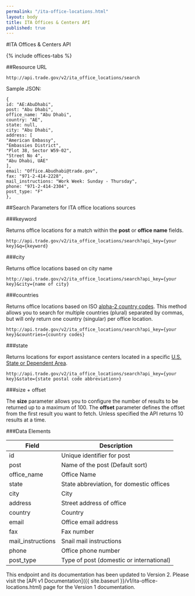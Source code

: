 ```yaml
---
permalink: "/ita-office-locations.html"
layout: body
title: ITA Offices & Centers API
published: true
---
```


#ITA Offices & Centers API

{% include offices-tabs %}

##Resource URL

    http://api.trade.gov/v2/ita_office_locations/search
    
Sample JSON:

	{
	id: "AE:AbuDhabi",
	post: "Abu Dhabi",
	office_name: "Abu Dhabi",
	country: "AE",
	state: null,
	city: "Abu Dhabi",
	address: [
	"American Embassy",
	"Embassies District",
	"Plot 38, Sector W59-02",
	"Street No 4",
	"Abu Dhabi, UAE"
	],
	email: "Office.Abudhabi@trade.gov",
	fax: "971-2-414-2228",
	mail_instructions: "Work Week: Sunday - Thursday",
	phone: "971-2-414-2304",
	post_type: "F"
	},

##Search Parameters for ITA office locations sources

###keyword

Returns office locations for a match within the **post** or **office name** fields.

    http://api.trade.gov/v2/ita_office_locations/search?api_key={your key}&q={keyword}

<!---    
**_Example_**

[http://api.trade.gov/v2/ita_office_locations/search?q=Sao+Paulo](http://api.trade.gov/v2/ita_office_locations/search?q=Sao+Paulo)
-->

###city

Returns office locations based on city name

    http://api.trade.gov/v2/ita_office_locations/search?api_key={your key}&city={name of city}

<!---    
**_Example_**

[http://api.trade.gov/v2/ita_office_locations/search?city=Sao+Paulo](http://api.trade.gov/v2/ita_office_locations/search?city=Sao+Paulo)
-->

###countries

Returns office locations based on ISO [alpha-2 country codes](http://www.iso.org/iso/home/standards/country_codes/country_names_and_code_elements.htm).  This method allows you to search for multiple countries (plural) separated by commas, but will only return one country (singular) per office location.

    http://api.trade.gov/v2/ita_office_locations/search?api_key={your key}&countries={country codes}
	
<!---    
**_Example_**

[http://api.trade.gov/v2/ita_office_locations/search?countries=BR,GT](http://api.trade.gov/v2/ita_office_locations/search?countries=BR,GT)
-->

###state

Returns locations for export assistance centers located in a specific  [U.S. State or Dependent Area](https://www.usps.com/send/official-abbreviations.htm).

    http://api.trade.gov/v2/ita_office_locations/search?api_key={your key}&state={state postal code abbreviation>}

<!---    
**_Example_**

[http://api.trade.gov/v2/ita_office_locations/search?state=TN](http://api.trade.gov/v2/ita_office_locations/search?state=TN)
-->

###size + offset

The **size** parameter allows you to configure the number of results to be returned up to a maximum of 100. The **offset** parameter defines the offset from the first result you want to fetch. Unless specified the API returns 10 results at a time.

<!---    
**_Example_**

<div><a href="http://api.trade.gov/v2/ita_office_locations/search?country=BR&size=1&offset=1"><pre>http://api.trade.gov/v2/ita_office_locations/search?country=BR&size=1&offset=1</pre></a></div>
-->

###Data Elements

| Field             | Description                                                     |
| ----------------- | --------------------------------------------------------------- |
| id                | Unique identifier for post                                      |
| post              | Name of the post (Default sort)                                 |
| office_name       | Office Name                                                     |
| state             | State abbreviation, for domestic offices                        |
| city              | City                                                            |
| address           | Street address of office                                        |
| country           | Country                                                         |
| email             | Office email address                                            |
| fax               | Fax number                                                      |
| mail_instructions | Snail mail instructions                                         |
| phone             | Office phone number                                             |
| post_type         | Type of post (domestic or international)                        |

This endpoint and its documentation has been updated to Version 2. Please visit the [API v1 Documentation]({{ site.baseurl }}/v1/ita-office-locations.html) page for the Version 1 documentation.
